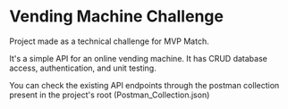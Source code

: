 # Vending Machine Challenge

Project made as a technical challenge for MVP Match.

It's a simple API for an online vending machine.
It has CRUD database access, authentication, and unit testing.

You can check the existing API endpoints through the postman collection present in the project's root (Postman_Collection.json)
